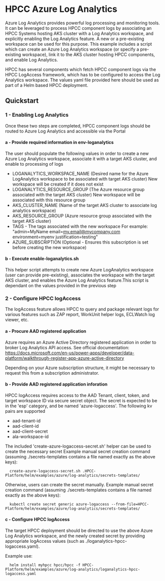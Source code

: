 # HPCC Azure Log Analytics

Azure Log Analytics provides powerful log processing and monitoring tools.
It can be leveraged to process HPCC component logs by associating an HPCC Systems hosting AKS cluster with 
a Log Analytics workspace, and explicitly enabling the Log Analytics feature. A new or a pre-existing workspace can be used for this purpose. This example includes a script which can create an Azure Log Analytics workspace (or specify a pre-existing workspace), link it to the AKS cluster hosting HPCC components, and enable Log Analytics.

HPCC has several components which fetch HPCC component logs via the HPCC LogAccess framework, which has to be configured to access the Log Analytics workspace. The values yaml file provided here should be used as part of a Helm based HPCC deployment.

## Quickstart
### 1 - Enabling Log Analytics
Once these two steps are completed, HPCC component logs should be routed to Azure Log Analytics and accessible via the Portal
#### a - Provide required information in env-loganalytics
The user should populate the following values in order to create a new Azure Log Analytics workspace, associate it with a target AKS cluster, and enable to processing of logs

- LOGANALYTICS_WORKSPACE_NAME (Desired name for the Azure LogAnalytics workspace to be associated with target AKS cluster)
 New workspace will be created if it does not exist
- LOGANALYTICS_RESOURCE_GROUP (The Azure resource group associated with the target AKS cluster)
 New workspace will be associated with this resource group
- AKS_CLUSTER_NAME (Name of the target AKS cluster to associate log analytics workspace)
- AKS_RESOURCE_GROUP (Azure resource group associated with the target AKS cluster)
- TAGS - The tags associated with the new workspace
     For example: "admin=MyName email=my.email@mycompany.com environment=myenv justification=testing"
- AZURE_SUBSCRIPTION (Optional - Ensures this subscription is set before creating the new workspace)

#### b - Execute enable-loganalytics.sh

This helper script attempts to create new Azure LogAnalytics workspace (user can provide pre-existing), associates the workspace with the target AKS cluster, and enables the Azure Log Analytics feature.This script is dependant on the values provided in the previous step

### 2 - Configure HPCC logAccess
The logAccess feature allows HPCC to query and package relevant logs for various features such as ZAP report, WorkUnit helper logs, ECLWatch log viewer, etc.

#### a - Procure AAD registered application
Azure requires an Azure Active Directory registered application in order to broker Log Analytics API access. See official documentation:
https://docs.microsoft.com/en-us/power-apps/developer/data-platform/walkthrough-register-app-azure-active-directory

Depending on your Azure subscription structure, it might be necessary to request this from a subscription administrator.

#### b - Provide AAD registered application inforation
HPCC logAccess requires access to the AAD Tenant, client, token, and target workspace ID via secure secret object.
The secret is expected to be in the 'esp' category, and be named 'azure-logaccess'.
The following kv pairs are supported
- aad-tenant-id
- aad-client-id
- aad-client-secret
- ala-workspace-id

The included 'create-azure-logaccess-secret.sh' helper can be used to create the necessary secret
Example manual secret creation command (assuming ./secrets-templates contains a file named exactly as the above keys):
```console
  create-azure-logaccess-secret.sh .HPCC-Platform/helm/examples/azure/log-analytics/secrets-templates/
```

Otherwise, users can create the secret manually.
Example manual secret creation command (assuming ./secrets-templates contains a file named exactly as the above keys):
```console
  kubectl create secret generic azure-logaccess --from-file=HPCC-Platform/helm/examples/azure/log-analytics/secrets-templates/
```

#### c - Configure HPCC logAccess
The target HPCC deployment should be directed to use the above Azure Log Analytics workspace, and the newly created secret by providing appropriate logAccess values (such as ./loganalytics-hpcc-logaccess.yaml). 

Example use:
```console
  helm install myhpcc hpcc/hpcc -f HPCC-Platform/helm/examples/azure/log-analytics/loganalytics-hpcc-logaccess.yaml
```

